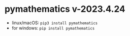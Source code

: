 # pymathematics v-2023.4.24

* linux/macOS: `pip3 install pymathematics`
* for windows: `pip install pymathematics`
 
